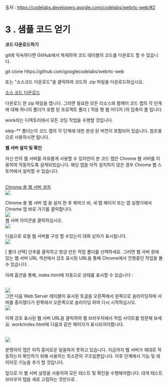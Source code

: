 출처 : https://codelabs.developers.google.com/codelabs/webrtc-web/#2

# 3 . 샘플 코드 얻기

__코드 다운로드하기__

git에 익숙하다면 GitHub에서 복제하여 코드 테이블의 코드를 다운로드 할 수 있습니다.

<div height="50px" background-color="black" color="white">
git clone https://github.com/googlecodelabs/webrtc-web
</div>

또는 "소스코드 다운로드"을 클릭하여 코드의 .zip 파일을 다운로드하십시오.

<p>
<a href="https://github.com/googlecodelabs/webrtc-web/archive/master.zip">소스 코드 다운로드</a>
<p>

다운로드 한 zip 파일을 엽니다. 
그러면 필요한 모든 리소스와 함께이 코드 랩의 각 단계에 대해 하나의 폴더가 포함 된 프로젝트 폴더 ( 적응 형 웹 미디어 )의 압축이 풀 립니다.

work라는 디렉토리에서 모든 코딩 작업을 수행할 것입니다.

step-** 폴더는이 코드 랩의 각 단계에 대한 완성 된 버전이 포함되어 있습니다. 참조용으로 사용하시면 됩니다.

__웹 서버 설치 및 확인__

자신 만의 웹 서버를 자유롭게 사용할 수 있지만이 본 코드 랩은 Chrome 웹 서버를 이용하여 작동하도록 설계되었습니다.
해당 앱을 아직 설치하지 않은 경우 Chrome 웹 스토어에서 설치할 수 있습니다.


<br/>
<a href="https://chrome.google.com/webstore/detail/web-server-for-chrome/ofhbbkphhbklhfoeikjpcbhemlocgigb?hl=en">Chrome 용 웹 서버 설치</a>
<br/>

<img src="https://codelabs.developers.google.com/codelabs/webrtc-web/img/6ddeb4aee53c0f0e.png">



Chrome 용 웹 서버 앱 을 설치 한 후 북마크 바, 새 탭 페이지 또는 앱 실행기에서 Chrome 앱 바로 가기를 클릭합니다.
<br/>
<img src="https://codelabs.developers.google.com/codelabs/webrtc-web/img/bab91398f0bf59f5.png">
<br/>
웹 서버 아이콘을 클릭하십시오.
<br/>
<img src="https://codelabs.developers.google.com/codelabs/webrtc-web/img/60da10ee57cbb190.png">
<br/>

다음으로 로컬 웹 서버를 구성 할 수있는이 대화 상자가 표시됩니다.
<br/>
<img src="https://codelabs.developers.google.com/codelabs/webrtc-web/img/433870360ad308d4.png">
<br/>


[ 폴더 선택] 단추를 클릭하고 방금 만든 작업 폴더를 선택하세요. 
그러면 웹 서버 창에 있는 웹 서버 URL 섹션에서 강조 표시된 URL을 통해 Chrome에서 진행중인 작업을 볼 수 있습니다 .

아래 옵션을 통해, index.html에 자동으로 상태를 표시할 수 있습니다 :

<br>
<img src="https://codelabs.developers.google.com/codelabs/webrtc-web/img/8937a38abc57e3.png">
<br>
그런 다음 Web Server 레이블이 표시된 토글을 오른쪽에서 왼쪽으로 슬라이딩하여 서버를 중지했다가 왼쪽에서 오른쪽으로 슬라이딩 하여 다시 시작하십시오. 

<br>
<img src="https://codelabs.developers.google.com/codelabs/webrtc-web/img/daefd30e8a290df5.png">
<br>


이제 강조 표시된 웹 서버 URL을 클릭하여 웹 브라우저에서 작업 사이트를 방문해 보세요.
work/index.html에 다음과 같은 페이지가 표시되어야합니다.

<br>
<img src="https://codelabs.developers.google.com/codelabs/webrtc-web/img/a803d28bc7109d5c.png">
<br>

분명히이 앱은 아직 흥미로운 일을하지 못하고 있습니다. 
지금까지 웹 서버가 제대로 작동하는지 확인하기 위해 사용하는 최소한의 구조일뿐입니다. 
이후 단계에서 기능 및 레이아웃 기능을 추가 할 것입니다.

앞으로 이 웹 서버 설정을 사용하여 모든 테스트 및 확인을 수행해야합니다.
대개 테스트 브라우저 탭을 새로 고침하는 것만으로 .
